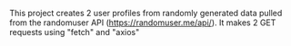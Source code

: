 This project creates 2 user profiles from randomly generated data pulled from the randomuser API (https://randomuser.me/api/). It makes 2 GET requests using "fetch" and "axios"
